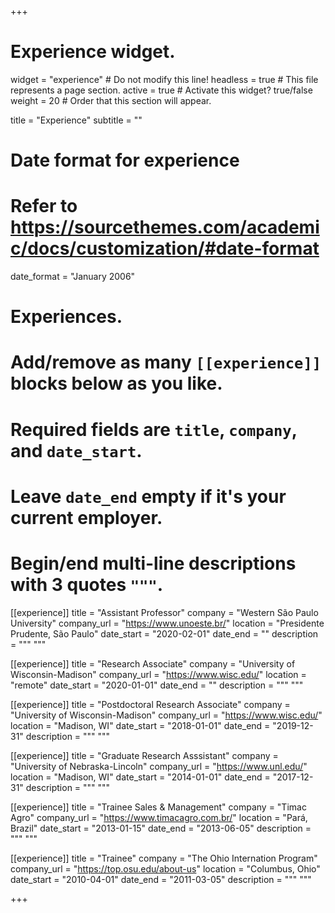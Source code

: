 +++
# Experience widget.
widget = "experience"  # Do not modify this line!
headless = true  # This file represents a page section.
active = true # Activate this widget? true/false
weight = 20  # Order that this section will appear.

title = "Experience"
subtitle = ""

# Date format for experience
#   Refer to https://sourcethemes.com/academic/docs/customization/#date-format
date_format = "January 2006"

# Experiences.
#   Add/remove as many `[[experience]]` blocks below as you like.
#   Required fields are `title`, `company`, and `date_start`.
#   Leave `date_end` empty if it's your current employer.
#   Begin/end multi-line descriptions with 3 quotes `"""`.
[[experience]]
  title = "Assistant Professor"
  company = "Western São Paulo University"
  company_url = "https://www.unoeste.br/"
  location = "Presidente Prudente, São Paulo"
  date_start = "2020-02-01"
  date_end = ""
  description = """
  """

[[experience]]
  title = "Research Associate"
  company = "University of Wisconsin-Madison"
  company_url = "https://www.wisc.edu/"
  location = "remote"
  date_start = "2020-01-01"
  date_end = ""
  description = """ """
  
[[experience]]
  title = "Postdoctoral Research Associate"
  company = "University of Wisconsin-Madison"
  company_url = "https://www.wisc.edu/"
  location = "Madison, WI"
  date_start = "2018-01-01"
  date_end = "2019-12-31"
  description = """ """
  
[[experience]]
  title = "Graduate Research Asssistant"
  company = "University of Nebraska-Lincoln"
  company_url = "https://www.unl.edu/"
  location = "Madison, WI"
  date_start = "2014-01-01"
  date_end = "2017-12-31"
  description = """ """

[[experience]]
  title = "Trainee Sales & Management"
  company = "Timac Agro"
  company_url = "https://www.timacagro.com.br/"
  location = "Pará, Brazil"
  date_start = "2013-01-15"
  date_end = "2013-06-05"
  description = """ """
  
[[experience]]
  title = "Trainee"
  company = "The Ohio Internation Program"
  company_url = "https://top.osu.edu/about-us"
  location = "Columbus, Ohio"
  date_start = "2010-04-01"
  date_end = "2011-03-05"
  description = """ """

+++

